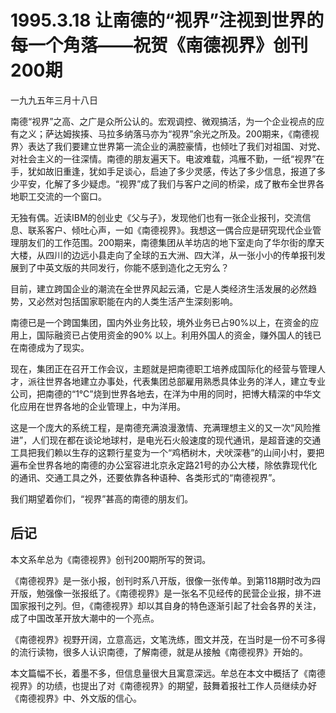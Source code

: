 # 1995.3.18 让南德的“视界”注视到世界的每一个角落——祝贺《南德视界》创刊200期

一九九五年三月十八日  
  
 南德“视界”之高、之广是众所公认的。宏观调控、微观搞活，为一个企业视点的应有之义；萨达姆挨揍、马拉多纳落马亦为“视界”余光之所及。200期来，《南德视界〉表达了我们要建立世界第一流企业的满腔豪情，也倾吐了我们对祖国、对党、对社会主义的一往深情。南德的朋友遍天下。电波难载，鸿雁不勤，一纸“视界”在手，犹如故旧重逢，犹如手足谈心，启迪了多少灵感，传达了多少信息，报道了多少平安，化解了多少疑虑。“视界”成了我们与客户之间的桥梁，成了散布全世界各地职工交流的一个窗口。  
  
 无独有偶。近读IBM的创业史《父与子》，发现他们也有一张企业报刊，交流信息、联系客户、倾吐心声，一如《南德视界》。我想这一偶合应是研究现代企业管理朋友们的工作范围。200期来，南德集团从羊坊店的地下室走向了华尔街的摩天大楼，从四川的边远小县走向了全球的五大洲、四大洋，从一张小小的传单报刊发展到了中英文版的共同发行，你能不感到造化之无穷么？  
  
 目前，建立跨国企业的潮流在全世界风起云涌，它是人类经济生活发展的必然趋势，又必然对包括国家职能在内的人类生活产生深刻影响。  
  
 南德已是一个跨国集团，国内外业务比较，境外业务已占90%以上，在资金的应用上，国际融资已占使用资金的90% 以上。利用外国人的资金，赚外国人的钱已在南德成为了现实。  
  
 现在，集团正在召开工作会议，主题就是把南德职工培养成国际化的经营与管理人才，派往世界各地建立办事处，代表集团总部雇用熟悉具体业务的洋人，建立专业公司，把南德的“1℃”烧到世界各地去，在洋为中用的同时，把博大精深的中华文化应用在世界各地的企业管理上，中为洋用。  
  
 这是一个庞大的系统工程，是南德充满浪漫激情、充满理想主义的又一次“风险推进”，人们现在都在谈论地球村，是电光石火般速度的现代通讯，是超音速的交通工具把我们赖以生存的这颗行星变为一个“鸡栖树木，犬吠深巷”的山间小村，要把遍布全世界各地的南德的办公室容进北京永定路21号的办公大楼，除依靠现代化的通讯、交通工具之外，还要依靠各种语种、各类形式的“南德视界”。  
  
 我们期望着你们，“视界”甚高的南德的朋友们。

## **后记**

本文系牟总为《南德视界》创刊200期所写的贺词。  
  
 《南德视界》是一张小报，创刊时系八开版，很像一张传单。到第118期时改为四开版，勉强像一张报纸了。《南德视界》是一张名不见经传的民营企业报，排不进国家报刊之列。但，《南德视界》却以其自身的特色逐渐引起了社会各界的关注，成了中国改革开放大潮中的一个亮点。  
  
 《南德视界》视野开阔，立意高远，文笔洗练，图文并茂，在当时是一份不可多得的流行读物，很多人认识南德，了解南德，就是从接触《南德视界》开始的。  
  
 本文篇幅不长，着墨不多，但信息量很大且寓意深远。牟总在本文中概括了《南德视界》的功绩，也提出了对《南德视界》的期望，鼓舞着报社工作人员继续办好《南德视界》中、外文版的信心。  


